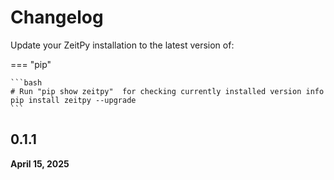 # Changelog

Update your ZeitPy installation to the latest version of:

=== "pip"

    ```bash
    # Run "pip show zeitpy"  for checking currently installed version info
    pip install zeitpy --upgrade
    ```

## 0.1.1
**April 15, 2025**